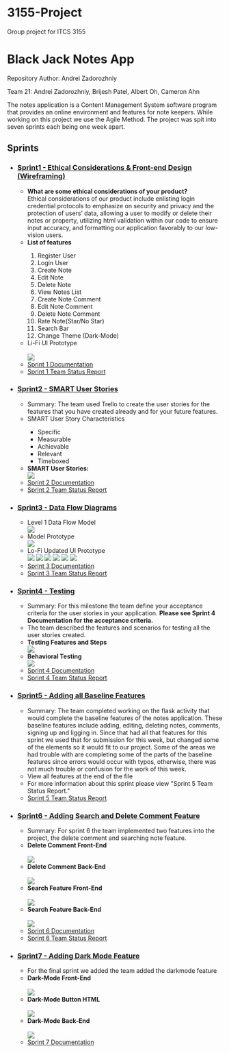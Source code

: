# 3155-Project
Group project for ITCS 3155
<h1>Black Jack Notes App</h1>
<p>Repository Author: Andrei Zadorozhniy</p>
<p>Team 21: Andrei Zadorozhniy, Brijesh Patel, Albert Oh, Cameron Ahn</p>
<p>The notes application is a Content Management System software program that provides an online environment and features for note keepers. While working on this project we use the Agile Method. The project was spit into seven sprints each being one week apart.</p>
<h2>Sprints</h2>
<ul>
  <li><h3><a href="Sprints/Sprint%201">Sprint1 - Ethical Considerations & Front-end Design (Wireframing)</a></h3></li>
    <ul>
      <li><b>What are some ethical considerations of your product?</b><br>Ethical considerations of our product include enlisting login credential protocols to emphasize on security and privacy and the protection of users’ data, allowing a user to modify or delete their notes or property, utilizing html validation within our code to ensure input accuracy, and formatting our application favorably to our low-vision users.</li>
      <li><b>List of features</b></li>
      <ol>
        <li>Register User</li>
        <li>Login User</li>
        <li>Create Note</li>
        <li>Edit Note</li>
        <li>Delete Note</li>
        <li>View Notes List</li>
        <li>Create Note Comment</li>
        <li>Edit Note Comment</li>
        <li>Delete Note Comment</li>
        <li>Rate Note(Star/No Star)</li>
        <li>Search Bar</li>
        <li>Change Theme (Dark-Mode) </li>
      </ol>
      <li>Li-Fi UI Prototype</li><br>
      <img src = "Sprints/Sprint%201/WireFrame.png"/>
      <li><a href="Sprints/Sprint%201/Sprint1Documentation.pdf">Sprint 1 Documentation</a></li>
      <li><a href="Sprints/Sprint%201/Sprint1StatusReport.pdf">Sprint 1 Team Status Report</a></li>
    </ul>
  
  <li><h3><a href="Sprints/Sprint%202">Sprint2 - SMART User Stories</a></h3></li>
    <ul>
      <li>Summary: The team used Trello to create the user stories for the features that you have created already and for your future features.</li>
      <li>SMART User Story Characteristics</li>
      <ul>
        <li>Specific</li>
        <li>Measurable</li>
        <li>Achievable</li>
        <li>Relevant</li>
        <li>Timeboxed</li>
      </ul>
    <li><b>SMART User Stories:</b></li>
    <img src = "Sprints/Sprint%202/SMARTUserStories.png"/>
      <li><a href="Sprints/Sprint%202/Sprint2Documentation.pdf">Sprint 2 Documentation</a></li>
      <li><a href="Sprints/Sprint%202/Sprint2StatusReport.pdf">Sprint 2 Team Status Report</a></li>
    </ul>
    
  <li><h3><a href="Sprints/Sprint%203">Sprint3 - Data Flow Diagrams</a></h3></li>
    <ul>
      <li>Level 1 Data Flow Model</li>
      <img src = "Sprints/Sprint%203/Level%201%20Data%20Flow%20and%20Models.jpg"/>
      <li>Model Prototype</li>
      <img src = "Sprints/Sprint%203/modelPseudocode.PNG"/>
      <li>Lo-Fi Updated UI Prototype</li>
      <img src = "Sprints/Sprint%203/UpdatedUI1.png"/>
      <img src = "Sprints/Sprint%203/UpdatedUI2.png"/>
      <img src = "Sprints/Sprint%203/UpdatedUI3.png"/>
      <img src = "Sprints/Sprint%203/UpdatedUI4.png"/>
      <img src = "Sprints/Sprint%203/UpdatedUI5.png"/>
      <img src = "Sprints/Sprint%203/UpdatedUI6.png"/>
      <li><a href="Sprints/Sprint%203/Sprint3Documentation.pdf">Sprint 3 Documentation</a></li>
      <li><a href="Sprints/Sprint%203/Sprint3StatusReport.pdf">Sprint 3 Team Status Report</a></li>
    </ul>
    
  <li><h3><a href="Sprints/Sprint%204">Sprint4 - Testing</a></h3></li>
    <ul>
      <li>Summary: For this milestone the team define your acceptance criteria for the user stories in your application. <b>Please see Sprint 4 Documentation for the acceptance criteria.</b></li>
      <li>The team described the features and scenarios for testing all the user stories created.</li>
      <li><b>Testing Features and Steps</b></li>
      <img src = "Sprints/Sprint%204/FeaturesAndSteps.png"/>
      <li><b>Behavioral Testing</b></li>
      <img src = "Sprints/Sprint%204/BehavioralTesting.png"/>
      <li><a href="Sprints/Sprint%204/Sprint4Documentation.pdf">Sprint 4 Documentation</a></li>
      <li><a href="Sprints/Sprint%204/Sprint4StatusReport.pdf">Sprint 4 Team Status Report</a></li>
    </ul>
    
  <li><h3><a href="Sprints/Sprint%205">Sprint5 - Adding all Baseline Features</a></h3></li>
    <ul>
      <li>Summary: The team completed working on the flask activity that would complete the baseline features of the notes application. These baseline features include adding, editing, deleting notes, comments, signing up and ligging in. Since that had all that features for this sprint we used that for submission for this week, but changed some of the elements so it would fit to our project. Some of the areas we had trouble with are completing some of the parts of the baseline features since errors would occur with typos, otherwise, there was not much trouble or confusion for the work of this week. </li>
      <li>View all features at the end of the file</li>
      <li>For more information about this sprint please view "Sprint 5 Team Status Report."</li>
      <li><a href="Sprints/Sprint%205/Sprint5StatusReport.pdf">Sprint 5 Team Status Report</a></li>
    </ul>
    
  <li><h3><a href="Sprints/Sprint%206">Sprint6 - Adding Search and Delete Comment Feature</a></h3></li>
    <ul>
      <li>Summary: For sprint 6 the team implemented two features into the project, the delete comment and searching note feature. </li>
      <li><b>Delete Comment Front-End</b></li><br>
      <img src = "Sprints/Sprint%206/DeleteCommentFront.PNG"/>
      <li><b>Delete Comment Back-End</b></li><br>
      <img src = "Sprints/Sprint%206/DeleteCommentFunction.PNG"/>
      <li><b>Search Feature Front-End</b></li><br>
      <img src = "Sprints/Sprint%206/SearchBar.PNG"/><br>
      <li><b>Search Feature Back-End</b></li><br>
      <img src = "Sprints/Sprint%206/SearchFunction.PNG"/>
      <li><a href="Sprints/Sprint%206/Sprint6Documentation.pdf">Sprint 6 Documentation</a></li>
      <li><a href="Sprints/Sprint%206/Sprint6StatusReport.pdf">Sprint 6 Team Status Report</a></li>
    </ul>
    
  <li><h3><a href="Sprints/Sprint%207">Sprint7 - Adding Dark Mode Feature</a></h3></li>
    <ul>
      <li>For the final sprint we added the team added the darkmode feature</li>
      <li><b>Dark-Mode Front-End</b></li><br>
      <img src = "Sprints/Sprint%207/Images/DarkModeFrontEnd.PNG"/><br>
      <li><b>Dark-Mode Button HTML</b></li><br>
      <img src = "Sprints/Sprint%207/Images/DarkModeHTML.PNG"/><br>
      <li><b>Dark-Mode Back-End</b></li><br>
      <img src = "Sprints/Sprint%207/Images/DarkModeBackEnd.PNG"/>
      <li><a href="Sprints/Sprint%207/Images/Sprint7Documentation.pdf">Sprint 7 Documentation</a></li>
    </ul>
</ul>
